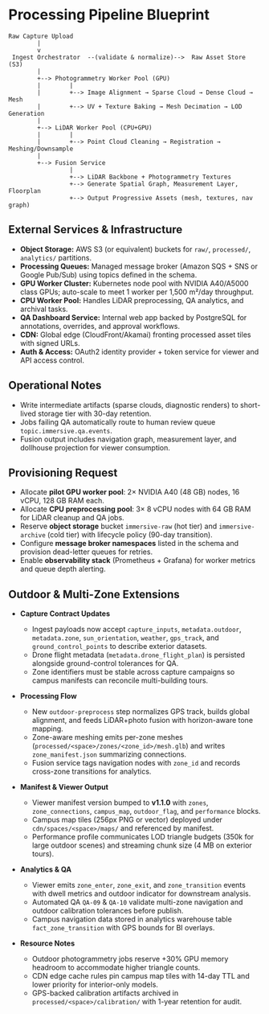 # Processing Pipeline Blueprint

```text
Raw Capture Upload
        |
        v
 Ingest Orchestrator  --(validate & normalize)-->  Raw Asset Store (S3)
        |
        +--> Photogrammetry Worker Pool (GPU)
        |        |
        |        +--> Image Alignment → Sparse Cloud → Dense Cloud → Mesh
        |        +--> UV + Texture Baking → Mesh Decimation → LOD Generation
        |
        +--> LiDAR Worker Pool (CPU+GPU)
        |        |
        |        +--> Point Cloud Cleaning → Registration → Meshing/Downsample
        |
        +--> Fusion Service
                 |
                 +--> LiDAR Backbone + Photogrammetry Textures
                 +--> Generate Spatial Graph, Measurement Layer, Floorplan
                 +--> Output Progressive Assets (mesh, textures, nav graph)
```

## External Services & Infrastructure
- **Object Storage:** AWS S3 (or equivalent) buckets for `raw/`, `processed/`, `analytics/` partitions.
- **Processing Queues:** Managed message broker (Amazon SQS + SNS or Google Pub/Sub) using topics defined in the schema.
- **GPU Worker Cluster:** Kubernetes node pool with NVIDIA A40/A5000 class GPUs; auto-scale to meet 1 worker per 1,500 m²/day throughput.
- **CPU Worker Pool:** Handles LiDAR preprocessing, QA analytics, and archival tasks.
- **QA Dashboard Service:** Internal web app backed by PostgreSQL for annotations, overrides, and approval workflows.
- **CDN:** Global edge (CloudFront/Akamai) fronting processed asset tiles with signed URLs.
- **Auth & Access:** OAuth2 identity provider + token service for viewer and API access control.

## Operational Notes
- Write intermediate artifacts (sparse clouds, diagnostic renders) to short-lived storage tier with 30-day retention.
- Jobs failing QA automatically route to human review queue `topic.immersive.qa.events`.
- Fusion output includes navigation graph, measurement layer, and dollhouse projection for viewer consumption.

## Provisioning Request
- Allocate **pilot GPU worker pool**: 2× NVIDIA A40 (48 GB) nodes, 16 vCPU, 128 GB RAM each.
- Allocate **CPU preprocessing pool**: 3× 8 vCPU nodes with 64 GB RAM for LiDAR cleanup and QA jobs.
- Reserve **object storage** bucket `immersive-raw` (hot tier) and `immersive-archive` (cold tier) with lifecycle policy (90-day transition).
- Configure **message broker namespaces** listed in the schema and provision dead-letter queues for retries.
- Enable **observability stack** (Prometheus + Grafana) for worker metrics and queue depth alerting.

## Outdoor & Multi-Zone Extensions

- **Capture Contract Updates**
  - Ingest payloads now accept `capture_inputs`, `metadata.outdoor`, `metadata.zone`, `sun_orientation`, `weather`, `gps_track`, and `ground_control_points` to describe exterior datasets.
  - Drone flight metadata (`metadata.drone_flight_plan`) is persisted alongside ground-control tolerances for QA.
  - Zone identifiers must be stable across capture campaigns so campus manifests can reconcile multi-building tours.

- **Processing Flow**
  - New `outdoor-preprocess` step normalizes GPS track, builds global alignment, and feeds LiDAR+photo fusion with horizon-aware tone mapping.
  - Zone-aware meshing emits per-zone meshes (`processed/<space>/zones/<zone_id>/mesh.glb`) and writes `zone_manifest.json` summarizing connections.
  - Fusion service tags navigation nodes with `zone_id` and records cross-zone transitions for analytics.

- **Manifest & Viewer Output**
  - Viewer manifest version bumped to **v1.1.0** with `zones`, `zone_connections`, `campus_map`, `outdoor_flag`, and `performance` blocks.
  - Campus map tiles (256px PNG or vector) deployed under `cdn/spaces/<space>/maps/` and referenced by manifest.
  - Performance profile communicates LOD triangle budgets (350k for large outdoor scenes) and streaming chunk size (4 MB on exterior tours).

- **Analytics & QA**
  - Viewer emits `zone_enter`, `zone_exit`, and `zone_transition` events with dwell metrics and outdoor indicator for downstream analysis.
  - Automated QA `QA-09` & `QA-10` validate multi-zone navigation and outdoor calibration tolerances before publish.
  - Campus navigation data stored in analytics warehouse table `fact_zone_transition` with GPS bounds for BI overlays.

- **Resource Notes**
  - Outdoor photogrammetry jobs reserve +30% GPU memory headroom to accommodate higher triangle counts.
  - CDN edge cache rules pin campus map tiles with 14-day TTL and lower priority for interior-only models.
  - GPS-backed calibration artifacts archived in `processed/<space>/calibration/` with 1-year retention for audit.
